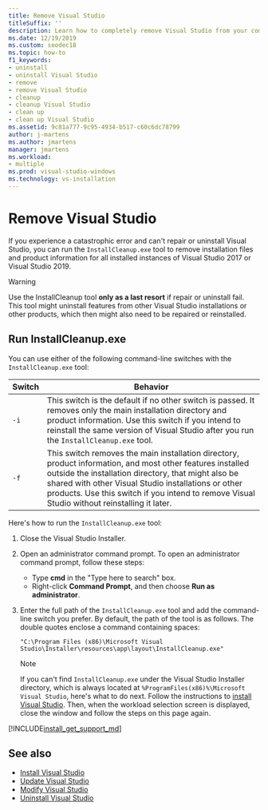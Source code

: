```yaml
---
title: Remove Visual Studio
titleSuffix: ''
description: Learn how to completely remove Visual Studio from your computer, step by step.
ms.date: 12/19/2019
ms.custom: seodec18
ms.topic: how-to
f1_keywords:
- uninstall
- uninstall Visual Studio
- remove
- remove Visual Studio
- cleanup
- cleanup Visual Studio
- clean up
- clean up Visual Studio
ms.assetid: 9c81a777-9c95-4934-b517-c60c6dc78799
author: j-martens
ms.author: jmartens
manager: jmartens
ms.workload:
- multiple
ms.prod: visual-studio-windows
ms.technology: vs-installation
---
```

# Remove Visual Studio

If you experience a catastrophic error and can't repair or uninstall Visual Studio, you can run the `InstallCleanup.exe` tool to remove installation files and product information for all installed instances of Visual Studio 2017 or Visual Studio 2019.

> [!WARNING]
> Use the InstallCleanup tool **only as a last resort** if repair or uninstall fail. This tool might uninstall features from other Visual Studio installations or other products, which then might also need to be repaired or reinstalled.

## Run InstallCleanup.exe

You can use either of the following command-line switches with the `InstallCleanup.exe` tool:

| Switch | Behavior |
| ------ | -------- |
| `-i`   | This switch is the default if no other switch is passed. It removes only the main installation directory and product information. Use this switch if you intend to reinstall the same version of Visual Studio after you run the `InstallCleanup.exe` tool. |
| `-f`   | This switch removes the main installation directory, product information, and most other features installed outside the installation directory, that might also be shared with other Visual Studio installations or other products. Use this switch if you intend to remove Visual Studio without reinstalling it later. |

Here's how to run the `InstallCleanup.exe` tool:

1. Close the Visual Studio Installer.
1. Open an administrator command prompt. To open an administrator command prompt, follow these steps:
   * Type **cmd** in the "Type here to search" box.
   * Right-click **Command Prompt**, and then choose **Run as administrator**.
1. Enter the full path of the `InstallCleanup.exe` tool and add the command-line switch you prefer. By default, the path of the tool is as follows. The double quotes enclose a command containing spaces:

   ```
   "C:\Program Files (x86)\Microsoft Visual Studio\Installer\resources\app\layout\InstallCleanup.exe"
   ```

   > [!NOTE]
   > If you can't find `InstallCleanup.exe` under the Visual Studio Installer directory, which is always located at `%ProgramFiles(x86)%\Microsoft Visual Studio`, here's what to do next. Follow the instructions to [install Visual Studio](install-visual-studio.md). Then, when the workload selection screen is displayed, close the window and follow the steps on this page again.

[!INCLUDE[install_get_support_md](includes/install_get_support_md.md)]

## See also

* [Install Visual Studio](install-visual-studio.md)
* [Update Visual Studio](update-visual-studio.md)
* [Modify Visual Studio](modify-visual-studio.md)
* [Uninstall Visual Studio](uninstall-visual-studio.md)
